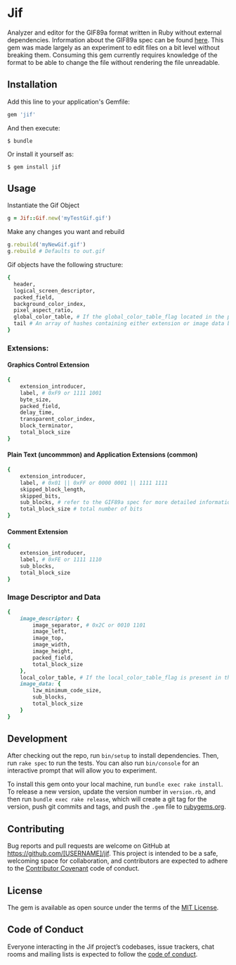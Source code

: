 # Jif

Analyzer and editor for the GIF89a format written in Ruby without external dependencies. Information about the GIF89a spec can be found [here](https://www.w3.org/Graphics/GIF/spec-gif89a.txt). This gem was made largely as an experiment to edit files on a bit level without breaking them. Consuming this gem currently requires knowledge of the format to be able to change the file without rendering the file unreadable.

## Installation

Add this line to your application's Gemfile:

```ruby
gem 'jif'
```

And then execute:

    $ bundle

Or install it yourself as:

    $ gem install jif

## Usage

Instantiate the Gif Object

```ruby
g = Jif::Gif.new('myTestGif.gif')
```

Make any changes you want and rebuild

```ruby
g.rebuild('myNewGif.gif')
g.rebuild # Defaults to out.gif
```

Gif objects have the following structure:

```ruby
{
  header,
  logical_screen_descriptor,
  packed_field,
  background_color_index,
  pixel_aspect_ratio,
  global_color_table, # If the global_color_table_flag located in the packed field of the LSD is set
  tail # An array of hashes containing either extension or image data blocks
}
```

### Extensions:

#### Graphics Control Extension

```ruby
{
    extension_introducer,
    label, # 0xF9 or 1111 1001
    byte_size,
    packed_field,
    delay_time,
    transparent_color_index,
    block_terminator,
    total_block_size
}
```

#### Plain Text (uncommmon) and Application Extensions (common)

```ruby
{
    extension_introducer,
    label, # 0x01 || 0xFF or 0000 0001 || 1111 1111
    skipped_block_length,
    skipped_bits,
    sub_blocks, # refer to the GIF89a spec for more detailed information
    total_block_size # total number of bits
}
```

#### Comment Extension

```ruby
{
    extension_introducer,
    label, # 0xFE or 1111 1110
    sub_blocks,
    total_block_size
}
```

### Image Descriptor and Data

```ruby
{
    image_descriptor: {
        image_separator, # 0x2C or 0010 1101
        image_left,
        image_top,
        image_width,
        image_height,
        packed_field,
        total_block_size
    },
    local_color_table, # If the local_color_table_flag is present in the previous packed field
    image_data: {
        lzw_minimum_code_size,
        sub_blocks,
        total_block_size
    }
}
```

## Development

After checking out the repo, run `bin/setup` to install dependencies. Then, run `rake spec` to run the tests. You can also run `bin/console` for an interactive prompt that will allow you to experiment.

To install this gem onto your local machine, run `bundle exec rake install`. To release a new version, update the version number in `version.rb`, and then run `bundle exec rake release`, which will create a git tag for the version, push git commits and tags, and push the `.gem` file to [rubygems.org](https://rubygems.org).

## Contributing

Bug reports and pull requests are welcome on GitHub at https://github.com/[USERNAME]/jif. This project is intended to be a safe, welcoming space for collaboration, and contributors are expected to adhere to the [Contributor Covenant](http://contributor-covenant.org) code of conduct.

## License

The gem is available as open source under the terms of the [MIT License](http://opensource.org/licenses/MIT).

## Code of Conduct

Everyone interacting in the Jif project’s codebases, issue trackers, chat rooms and mailing lists is expected to follow the [code of conduct](https://github.com/[USERNAME]/jif/blob/master/CODE_OF_CONDUCT.md).
